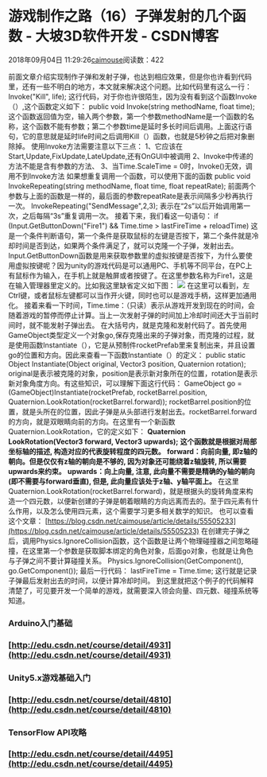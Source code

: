 
# 游戏制作之路（16）子弹发射的几个函数 - 大坡3D软件开发 - CSDN博客

2018年09月04日 11:29:26[caimouse](https://me.csdn.net/caimouse)阅读数：422


前面文章介绍实现制作子弹和发射子弹，也达到相应效果，但是你也许看到代码里，还有一些不明白的地方，本文就来解决这个问题。比如代码里有这么一行：
Invoke("Kill", life);
这行代码，对于你也许很陌生，因为没有看到这个函数Invoke（）,这个函数定义如下：
public void Invoke(string methodName, float time);
这个函数返回值为空，输入两个参数，第一个参数methodName是一个函数的名称，这个函数不能有参数；第二个参数time是延时多长时间后调用。上面这行语句，它的意思就是延时life时间之后调用Kill（）函数，也就是5秒钟之后把对象删除掉。
使用Invoke方法需要注意以下三点：
1、它应该在Start,Update,FixUpdate,LateUpdate,还有OnGUI中被调用
2、Invoke中传递的方法不能是含有参数的方法、
3、当Time.ScaleTime = 0时，Invoke()无效，调用不到Invoke方法
如果想重复调用一个函数，可以使用下面的函数
public void InvokeRepeating(string methodName, float time, float repeatRate);
前面两个参数与上面的函数是一样的，最后面的参数repeatRate是表示间隔多少秒再执行一次。
InvokeRepeating("SendMessage",2,3);
表示在“2s”以后开始调用第一次，之后每隔“3s”重复调用一次。
接着下来，我们看这一句语句：
if (Input.GetButtonDown("Fire1") && Time.time > lastFireTime + reloadTime)
这是一个条件判断语句，第一个条件是获取鼠标的左键是否按下，第二个条件就是冷却时间是否到达，如果两个条件满足了，就可以克隆一个子弹，发射出去。Input.GetButtonDown函数是用来获取参数里的虚拟按键是否按下，为什么要使用虚拟按键呢？因为unity的游戏代码是可以通用PC、手机等不同平台，在PC上有鼠标作为输入，在手机上就是触屏或者按键了。在这里参数名称为Fire1，这是在输入管理器里定义的。比如我这里缺省定义如下图：
![](https://img-blog.csdn.net/20180904105321382?watermark/2/text/aHR0cHM6Ly9ibG9nLmNzZG4ubmV0L2NhaW1vdXNl/font/5a6L5L2T/fontsize/400/fill/I0JBQkFCMA==/dissolve/70)
在这里可以看到，左Ctrl键，或者鼠标左键都可以当作开火键，同时也可以是游戏手柄，这样更加通用化。
接着来看一下时间，Time.time：（只读）表示从游戏开发到现在的时间，会随着游戏的暂停而停止计算。当上一次发射子弹的时间加上冷却时间还大于当前时间时，就不能发射子弹出去。
在大括号内，就是克隆和发射代码了。首先使用GameObject类型定义一个对象go,保存克隆出来的子弹对象，而克隆的过程，就是使用函数Instantiate（），它是从预制件rocketPrefab里来复制出来，并且设置go的位置和方向。因此来查看一下函数Instantiate（）的定义：
public static Object Instantiate(Object original, Vector3 position, Quaternion rotation);
original是表示被克隆的对象，position是表示新对象所在的位置，rotation是表示新对象角度方向。有这些知识，可以理解下面这行代码：
GameObject go = (GameObject)Instantiate(rocketPrefab, rocketBarrel.position, Quaternion.LookRotation(rocketBarrel.forward));
rocketBarrel.position的位置，就是头所在的位置，因此子弹是从头部进行发射出去。rocketBarrel.forward的方向，就是双眼睛向前的方向。在这里有一个新函数Quaternion.LookRotation，它的定义如下：
**Quaternion LookRotation(Vector3 forward, Vector3 upwards);**
**这个函数就是根据对局部坐标轴的描述, 构造对应的代表旋转程度的四元数。**
**forward：向前向量, 即z轴的朝向。但是仅仅有z轴的朝向是不够的, 因为对象还可能绕着z轴旋转, 所以需要upwards来约束。**
**upwards：向上向量, 注意, 此向量不需要是精确的y轴的朝向(即不需要与forward垂直), 但是, 此向量应该处于z轴、y轴平面上。**
在这里Quaternion.LookRotation(rocketBarrel.forward)，就是根据头的旋转角度来构造一个四元数，以便新创建的子弹是朝着眼睛的方向远离而去的。至于四元素有什么作用，以及怎么使用四元素，这个需要学习更多相关数学的知识。
也可以查看这个文章：
[https://blog.csdn.net/caimouse/article/details/55505233](https://blog.csdn.net/caimouse/article/details/55505233)
在创建完子弹之后，调用Physics.IgnoreCollision函数，这个函数是让两个物理碰撞器之间忽略碰撞，在这里第一个参数是获取脚本绑定的角色对象，后面go对象，也就是让角色与子弹之间不要计算碰撞关系。
Physics.IgnoreCollision(GetComponent<Collider>(), go.GetComponent<Collider>());
最后一行代码：
lastFireTime = Time.time;
这行就是记录子弹最后发射出去的时间，以便计算冷却时间。
到这里就把这个例子的代码解释清楚了，可见要开发一个简单的游戏，就需要深入领会向量、四元数、碰撞系统等知道。
### Arduino入门基础
### [http://edu.csdn.net/course/detail/4931](http://edu.csdn.net/course/detail/4931)
### Unity5.x游戏基础入门
### [http://edu.csdn.net/course/detail/4810](http://edu.csdn.net/course/detail/4810)
### TensorFlow API攻略
### [http://edu.csdn.net/course/detail/4495](http://edu.csdn.net/course/detail/4495)

